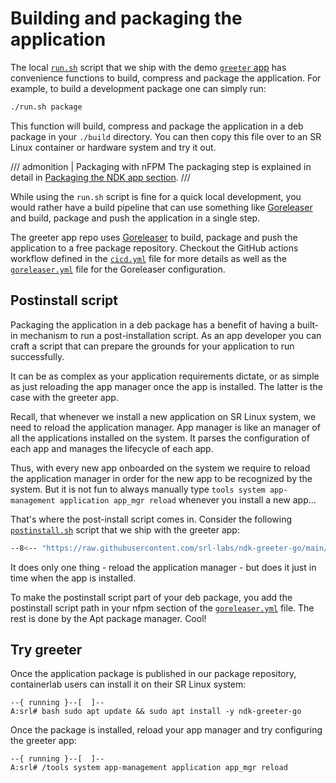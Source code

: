 # Building and packaging the application

The local [`run.sh`][run-sh] script that we ship with the demo [`greeter` app][greeter-go-repo] has convenience functions to build, compress and package the application. For example, to build a development package one can simply run:

```bash
./run.sh package
```

This function will build, compress and package the application in a deb package in your `./build` directory. You can then copy this file over to an SR Linux container or hardware system and try it out.

/// admonition | Packaging with nFPM
The packaging step is explained in detail in [Packaging the NDK app section](../../agent-install-and-ops.md#packaging-the-ndk-application).
///

While using the `run.sh` script is fine for a quick local development, you would rather have a build pipeline that can use something like [Goreleaser][goreleaser] and build, package and push the application in a single step.

The greeter app repo uses [Goreleaser][goreleaser] to build, package and push the application to a free package repository. Checkout the GitHub actions workflow defined in the [`cicd.yml`][cicd-wf] file for more details as well as the [`goreleaser.yml`][goreleaser-yml] file for the Goreleaser configuration.

## Postinstall script

Packaging the application in a deb package has a benefit of having a built-in mechanism to run a post-installation script. As an app developer you can craft a script that can prepare the grounds for your application to run successfully.

It can be as complex as your application requirements dictate, or as simple as just reloading the app manager once the app is installed. The latter is the case with the greeter app.

Recall, that whenever we install a new application on SR Linux system, we need to reload the application manager. App manager is like an manager of all the applications installed on the system. It parses the configuration of each app and manages the lifecycle of each app.

Thus, with every new app onboarded on the system we require to reload the application manager in order for the new app to be recognized by the system. But it is not fun to always manually type `tools system app-management application app_mgr reload` whenever you install a new app...

That's where the post-install script comes in. Consider the following [`postinstall.sh`][postinstall-sh] script that we ship with the greeter app:

```bash
--8<-- "https://raw.githubusercontent.com/srl-labs/ndk-greeter-go/main/postinstall.sh"
```

It does only one thing - reload the application manager - but does it just in time when the app is installed.

To make the postinstall script part of your deb package, you add the postinstall script path in your nfpm section of the [`goreleaser.yml`][goreleaser-yml] file. The rest is done by the Apt package manager. Cool!

## Try greeter

Once the application package is published in our package repository, containerlab users can install it on their SR Linux system:

```srl
--{ running }--[  ]--
A:srl# bash sudo apt update && sudo apt install -y ndk-greeter-go
```

Once the package is installed, reload your app manager and try configuring the greeter app:

```srl
--{ running }--[  ]--
A:srl# /tools system app-management application app_mgr reload
```

[goreleaser]: https://goreleaser.com/
[run-sh]: https://github.com/srl-labs/ndk-greeter-go/blob/main/run.sh
[goreleaser-yml]: https://github.com/srl-labs/ndk-greeter-go/blob/main/goreleaser.yml
[cicd-wf]: https://github.com/srl-labs/ndk-greeter-go/blob/main/.github/workflows/cicd.yml
[greeter-go-repo]: https://github.com/srl-labs/ndk-greeter-go
[postinstall-sh]: https://github.com/srl-labs/ndk-greeter-go/blob/main/postinstall.sh
